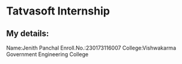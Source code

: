 # Tatvasoft Internship  

## My details:
Name:Jenith Panchal
Enroll.No.:230173116007
College:Vishwakarma Government Engineering College
